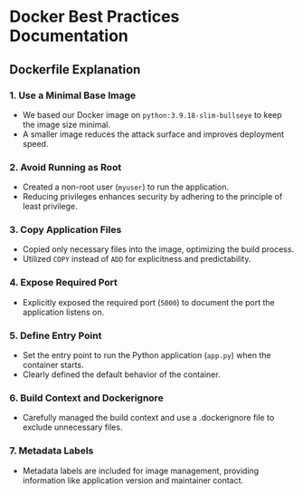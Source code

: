 # Docker Best Practices Documentation

## Dockerfile Explanation

### 1. **Use a Minimal Base Image**

   - We based our Docker image on `python:3.9.18-slim-bullseye` to keep the image size minimal.
   - A smaller image reduces the attack surface and improves deployment speed.

### 2. **Avoid Running as Root**

   - Created a non-root user (`myuser`) to run the application.
   - Reducing privileges enhances security by adhering to the principle of least privilege.

### 3. **Copy Application Files**

   - Copied only necessary files into the image, optimizing the build process.
   - Utilized `COPY` instead of `ADD` for explicitness and predictability.

### 4. **Expose Required Port**

   - Explicitly exposed the required port (`5000`) to document the port the application listens on.

### 5. **Define Entry Point**

   - Set the entry point to run the Python application (`app.py`) when the container starts.
   - Clearly defined the default behavior of the container.

### 6. Build Context and Dockerignore

   - Carefully managed the build context and use a .dockerignore file to exclude unnecessary files.

### 7. Metadata Labels

   - Metadata labels are included for image management, providing information like application version and maintainer contact.